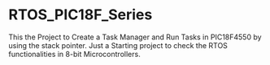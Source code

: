 # RTOS_PIC18F_Series
This the Project to Create a Task Manager and Run Tasks in PIC18F4550 by using the stack pointer.  Just a Starting project to check the RTOS functionalities in 8-bit Microcontrollers.
